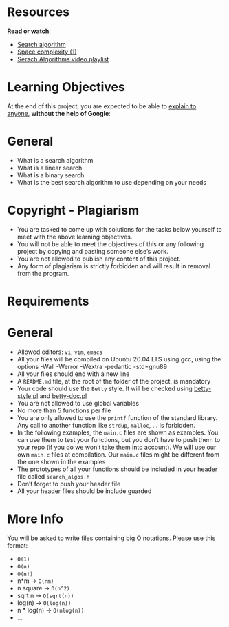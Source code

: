 # **Resources**

**Read or watch**:

- [Search algorithm](https://intranet.alxswe.com/rltoken/ap2kuRv8qrUMyQ0-MY3EXw)
- [Space complexity (1)](https://intranet.alxswe.com/rltoken/QK9ENdoTyqGs0d4_M3XE3g)
- [Serach Algorithms video playlist](https://intranet.alxswe.com/rltoken/_4-JUPlg6lfKZO2YPHCA7g)

# **Learning Objectives**

At the end of this project, you are expected to be able to [explain to anyone](https://intranet.alxswe.com/rltoken/i0Ru9NIvGBHVAlsg7w5vVg), **without the help of Google**:

# **General**

- What is a search algorithm
- What is a linear search
- What is a binary search
- What is the best search algorithm to use depending on your needs

# **Copyright - Plagiarism**

- You are tasked to come up with solutions for the tasks below yourself to meet with the above learning objectives.
- You will not be able to meet the objectives of this or any following project by copying and pasting someone else’s work.
- You are not allowed to publish any content of this project.
- Any form of plagiarism is strictly forbidden and will result in removal from the program.

# **Requirements**

# **General**

- Allowed editors: `vi`, `vim`, `emacs`
- All your files will be compiled on Ubuntu 20.04 LTS using gcc, using the options -Wall -Werror -Wextra -pedantic -std=gnu89
- All your files should end with a new line
- A `README.md` file, at the root of the folder of the project, is mandatory
- Your code should use the `Betty` style. It will be checked using [betty-style.pl](https://github.com/alx-tools/Betty/blob/master/betty-style.pl) and [betty-doc.pl](https://github.com/alx-tools/Betty/blob/master/betty-doc.pl)
- You are not allowed to use global variables
- No more than 5 functions per file
- You are only allowed to use the `printf` function of the standard library. Any call to another function like `strdup`, `malloc`, … is forbidden.
- In the following examples, the `main.c` files are shown as examples. You can use them to test your functions, but you don’t have to push them to your repo (if you do we won’t take them into account). We will use our own `main.c` files at compilation. Our `main.c` files might be different from the one shown in the examples
- The prototypes of all your functions should be included in your header file called `search_algos.h`
- Don’t forget to push your header file
- All your header files should be include guarded

# **More Info**

You will be asked to write files containing big O notations. Please use this format:

- `O(1)`
- `O(n)`
- `O(n!)`
- n*m -> `O(nm)`
- n square -> `O(n^2)`
- sqrt n -> `O(sqrt(n))`
- log(n) -> `O(log(n))`
- n * log(n) -> `O(nlog(n))`
- …
